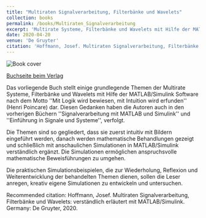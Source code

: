 ```yaml
---
title: "Multiraten Signalverarbeitung, Filterbänke und Wavelets"
collection: books
permalink: /books/Multiraten_Signalverarbeitung
excerpt: 'Multirate Systeme, Filterbänke und Wavelets mit Hilfe der MATLAB/Simulink Software.'
date: 2020-04-20
venue: 'De Gruyter'
citation: 'Hoffmann, Josef. Multiraten Signalverarbeitung, Filterbänke und Wavelets: verständlich erläutert mit MATLAB/Simulink. Germany: De Gruyter, 2020..'
---
```


![Book cover](https://uwedeportivo.github.io/josef/images/570055.png)

[Buchseite beim Verlag](https://www.degruyter.com/view/title/570055)

Das vorliegende Buch stellt einige grundlegende Themen der Multirate Systeme, Filterbänke und Wavelets mit Hilfe
 der MATLAB/Simulink Software nach dem Motto ''Mit Logik wird bewiesen, mit Intuition wird erfunden'' (Henri Poincare)
  dar. Diesen Gedanken haben die Autoren auch in den vorherigen Büchern ''Signalverarbeitung mit MATLAB und Simulink''
   und ''Einführung in Signale und Systeme'', verfolgt.

Die Themen sind so gegliedert, dass sie zuerst intuitiv mit Bildern eingeführt werden, danach werden mathematische 
Behandlungen gezeigt und schließlich mit anschaulichen Simulationen in MATLAB/Simulink verständlich ergänzt. 
Die Simulationen ermöglichen anspruchsvolle mathematische Beweisführungen zu umgehen.

Die praktischen Simulationsbeispielen, die zur Wiederholung, Reflexion und Weiterentwicklung der behandelten 
Themen dienen, sollen die Leser anregen, kreativ eigene Simulationen zu entwickeln und untersuchen.

Recommended citation: Hoffmann, Josef. Multiraten Signalverarbeitung, Filterbänke und Wavelets: verständlich erläutert mit MATLAB/Simulink. Germany: De Gruyter, 2020.

